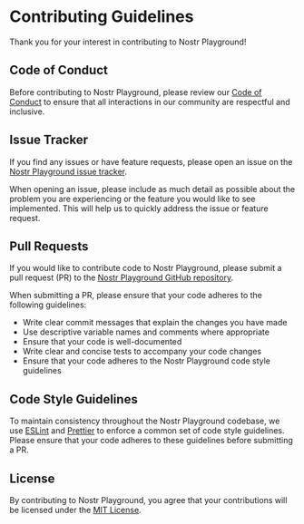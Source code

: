 # Contributing Guidelines

Thank you for your interest in contributing to Nostr Playground!

## Code of Conduct

Before contributing to Nostr Playground, please review our [Code of Conduct](https://github.com/sepehr-safari/nostr-playground/blob/master/CODE_OF_CONDUCT.md) to ensure that all interactions in our community are respectful and inclusive.

## Issue Tracker

If you find any issues or have feature requests, please open an issue on the [Nostr Playground issue tracker](https://github.com/sepehr-safari/nostr-playground/issues).

When opening an issue, please include as much detail as possible about the problem you are experiencing or the feature you would like to see implemented. This will help us to quickly address the issue or feature request.

## Pull Requests

If you would like to contribute code to Nostr Playground, please submit a pull request (PR) to the [Nostr Playground GitHub repository](https://github.com/sepehr-safari/nostr-playground/).

When submitting a PR, please ensure that your code adheres to the following guidelines:

- Write clear commit messages that explain the changes you have made
- Use descriptive variable names and comments where appropriate
- Ensure that your code is well-documented
- Write clear and concise tests to accompany your code changes
- Ensure that your code adheres to the Nostr Playground code style guidelines

## Code Style Guidelines

To maintain consistency throughout the Nostr Playground codebase, we use [ESLint](https://eslint.org/) and [Prettier](https://prettier.io/) to enforce a common set of code style guidelines. Please ensure that your code adheres to these guidelines before submitting a PR.

## License

By contributing to Nostr Playground, you agree that your contributions will be licensed under the [MIT License](https://github.com/sepehr-safari/nostr-playground/blob/master/LICENSE.md).
